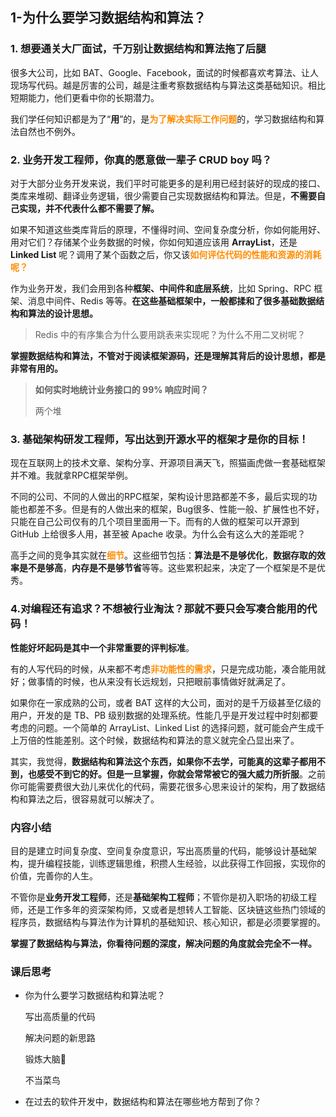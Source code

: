 ## 1-为什么要学习数据结构和算法？



### **1. 想要通关大厂面试，千万别让数据结构和算法拖了后腿**

很多大公司，比如 BAT、Google、Facebook，面试的时候都喜欢考算法、让人现场写代码。越是厉害的公司，越是注重考察数据结构与算法这类基础知识。相比短期能力，他们更看中你的长期潜力。 

我们学任何知识都是为了“**用**”的，是<font color=#FF8C00>**为了解决实际工作问题**</font>的，学习数据结构和算法自然也不例外。 

### **2. 业务开发工程师，你真的愿意做一辈子 CRUD boy 吗？**

对于大部分业务开发来说，我们平时可能更多的是利用已经封装好的现成的接口、类库来堆砌、翻译业务逻辑，很少需要自己实现数据结构和算法。但是，**不需要自己实现，并不代表什么都不需要了解。** 

如果不知道这些类库背后的原理，不懂得时间、空间复杂度分析，你如何能用好、用对它们？存储某个业务数据的时候，你如何知道应该用 **ArrayList**，还是 **Linked List** 呢？调用了某个函数之后，你又该<font color=#FF8C00>**如何评估代码的性能和资源的消耗呢？**</font> 

作为业务开发，我们会用到各种**框架、中间件和底层系统**，比如 Spring、RPC 框架、消息中间件、Redis 等等。**在这些基础框架中，一般都揉和了很多基础数据结构和算法的设计思想。** 

> Redis 中的有序集合为什么要用跳表来实现呢？为什么不用二叉树呢？ 

**掌握数据结构和算法，不管对于阅读框架源码，还是理解其背后的设计思想，都是非常有用的。** 

> **如何实时地统计业务接口的 99% 响应时间？** 
>
> 两个堆



### **3. 基础架构研发工程师，写出达到开源水平的框架才是你的目标！**

现在互联网上的技术文章、架构分享、开源项目满天飞，照猫画虎做一套基础框架并不难。我就拿RPC框架举例。 

不同的公司、不同的人做出的RPC框架，架构设计思路都差不多，最后实现的功能也都差不多。但是有的人做出来的框架，Bug很多、性能一般、扩展性也不好，只能在自己公司仅有的几个项目里面用一下。而有的人做的框架可以开源到 GitHub 上给很多人用，甚至被 Apache 收录。为什么会有这么大的差距呢？ 

高手之间的竞争其实就在<font color=#FF8C00>**细节**</font>。这些细节包括：**算法是不是够优化**，**数据存取的效率是不是够高**，**内存是不是够节省**等等。这些累积起来，决定了一个框架是不是优秀。 



### **4.对编程还有追求？不想被行业淘汰？那就不要只会写凑合能用的代码！**

**性能好坏起码是其中一个非常重要的评判标准**。

有的人写代码的时候，从来都不考虑<font color=#FF8C00>**非功能性的需求**</font>，只是完成功能，凑合能用就好；做事情的时候，也从来没有长远规划，只把眼前事情做好就满足了。  

如果你在一家成熟的公司，或者 BAT 这样的大公司，面对的是千万级甚至亿级的用户，开发的是 TB、PB 级别数据的处理系统。性能几乎是开发过程中时刻都要考虑的问题。一个简单的 ArrayList、Linked List 的选择问题，就可能会产生成千上万倍的性能差别。这个时候，数据结构和算法的意义就完全凸显出来了。 

其实，我觉得，**数据结构和算法这个东西，如果你不去学，可能真的这辈子都用不到，也感受不到它的好。但是一旦掌握，你就会常常被它的强大威力所折服**。之前你可能需要费很大劲儿来优化的代码，需要花很多心思来设计的架构，用了数据结构和算法之后，很容易就可以解决了。 



### **内容小结**

目的是建立时间复杂度、空间复杂度意识，写出高质量的代码，能够设计基础架构，提升编程技能，训练逻辑思维，积攒人生经验，以此获得工作回报，实现你的价值，完善你的人生。 

不管你是**业务开发工程师**，还是**基础架构工程师**；不管你是初入职场的初级工程师，还是工作多年的资深架构师，又或者是想转人工智能、区块链这些热门领域的程序员，数据结构与算法作为计算机的基础知识、核心知识，都是必须要掌握的。 

**掌握了数据结构与算法，你看待问题的深度，解决问题的角度就会完全不一样。**



### **课后思考**

- 你为什么要学习数据结构和算法呢？ 

  写出高质量的代码

  解决问题的新思路

  锻炼大脑🧠

  不当菜鸟

  

- 在过去的软件开发中，数据结构和算法在哪些地方帮到了你？